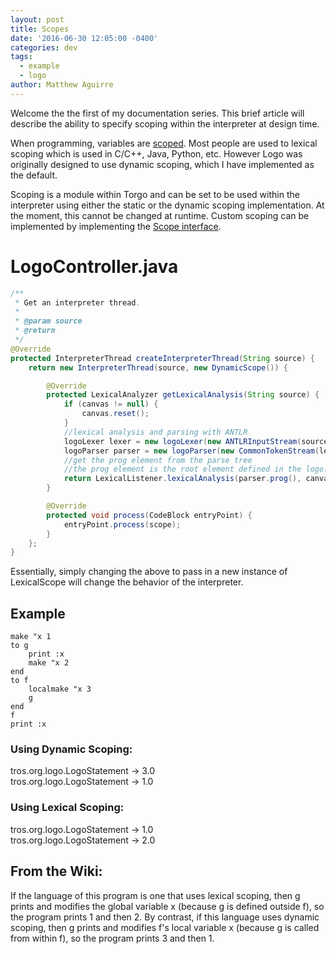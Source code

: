 ```yaml
---
layout: post
title: Scopes
date: '2016-06-30 12:05:00 -0400'
categories: dev
tags:
  - example
  - logo
author: Matthew Aguirre
---
```


Welcome the the first of my documentation series.  This brief article will describe the ability to specify scoping within the interpreter at design time.

When programming, variables are [scoped](http://en.wikipedia.org/wiki/Scope_%28computer_science%29#Lexical_scoping_vs._dynamic_scoping). Most people are used to lexical scoping which is used in C/C++, Java, Python, etc. However Logo was originally designed to use dynamic scoping, which I have implemented as the default.

Scoping is a module within Torgo and can be set to be used within the interpreter using either the static or the dynamic scoping implementation. At the moment, this cannot be changed at runtime.  Custom scoping can be implemented by implementing the [Scope interface](https://github.com/ZenHarbinger/torgo/blob/master/src/main/java/org/tros/torgo/interpreter/Scope.java).

# LogoController.java

```java
/**
 * Get an interpreter thread.
 *
 * @param source
 * @return
 */
@Override
protected InterpreterThread createInterpreterThread(String source) {
    return new InterpreterThread(source, new DynamicScope()) {

        @Override
        protected LexicalAnalyzer getLexicalAnalysis(String source) {
            if (canvas != null) {
                canvas.reset();
            }
            //lexical analysis and parsing with ANTLR
            logoLexer lexer = new logoLexer(new ANTLRInputStream(source));
            logoParser parser = new logoParser(new CommonTokenStream(lexer));
            //get the prog element from the parse tree
            //the prog element is the root element defined in the logo.g4 grammar.
            return LexicalListener.lexicalAnalysis(parser.prog(), canvas);
        }

        @Override
        protected void process(CodeBlock entryPoint) {
            entryPoint.process(scope);
        }
    };
}
```

Essentially, simply changing the above to pass in a new instance of LexicalScope will change the behavior of the interpreter.

## Example

```logo
make "x 1
to g
    print :x
    make "x 2
end
to f
    localmake "x 3
    g
end
f
print :x
```

### Using Dynamic Scoping:

tros.org.logo.LogoStatement -> 3.0<br>
tros.org.logo.LogoStatement -> 1.0

### Using Lexical Scoping:

tros.org.logo.LogoStatement -> 1.0<br>
tros.org.logo.LogoStatement -> 2.0

## From the Wiki:

If the language of this program is one that uses lexical scoping, then g prints and modifies the global variable x (because g is defined outside f), so the program prints 1 and then 2. By contrast, if this language uses dynamic scoping, then g prints and modifies f's local variable x (because g is called from within f), so the program prints 3 and then 1.

